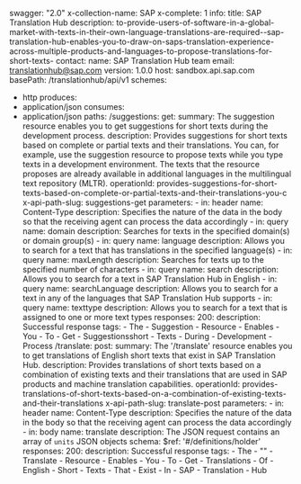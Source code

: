 swagger: "2.0"
x-collection-name: SAP
x-complete: 1
info:
  title: SAP Translation Hub
  description: to-provide-users-of-software-in-a-global-market-with-texts-in-their-own-language-translations-are-required--sap-translation-hub-enables-you-to-draw-on-saps-translation-experience-across-multiple-products-and-languages-to-propose-translations-for-short-texts-
  contact:
    name: SAP Translation Hub team
    email: translationhub@sap.com
  version: 1.0.0
host: sandbox.api.sap.com
basePath: /translationhub/api/v1
schemes:
- http
produces:
- application/json
consumes:
- application/json
paths:
  /suggestions:
    get:
      summary: The suggestion resource enables you to get suggestions for short texts
        during the development process.
      description: Provides suggestions for short texts based on complete or partial
        texts and their translations. You can, for example, use the suggestion resource
        to propose texts while you type texts in a development environment. The texts
        that the resource proposes are already available in additional languages in
        the multilingual text repository (MLTR).
      operationId: provides-suggestions-for-short-texts-based-on-complete-or-partial-texts-and-their-translations-you-c
      x-api-path-slug: suggestions-get
      parameters:
      - in: header
        name: Content-Type
        description: Specifies the nature of the data in the body so that the receiving
          agent can process the data accordingly
      - in: query
        name: domain
        description: Searches for texts in the specified domain(s) or domain group(s)
      - in: query
        name: language
        description: Allows you to search for a text that has translations in the
          specified language(s)
      - in: query
        name: maxLength
        description: Searches for texts up to the specified number of characters
      - in: query
        name: search
        description: Allows you to search for a text in SAP Translation Hub in English
      - in: query
        name: searchLanguage
        description: Allows you to search for a text in any of the languages that
          SAP Translation Hub supports
      - in: query
        name: texttype
        description: Allows you to search for a text that is assigned to one or more
          text types
      responses:
        200:
          description: Successful response
      tags:
      - The
      - Suggestion
      - Resource
      - Enables
      - You
      - To
      - Get
      - Suggestionsshort
      - Texts
      - During
      - Development
      - Process
  /translate:
    post:
      summary: The '/translate' resource enables you to get translations of English
        short texts that exist in SAP Translation Hub.
      description: Provides translations of short texts based on a combination of
        existing texts and their translations that are used in SAP products and machine
        translation capabilities.
      operationId: provides-translations-of-short-texts-based-on-a-combination-of-existing-texts-and-their-translations
      x-api-path-slug: translate-post
      parameters:
      - in: header
        name: Content-Type
        description: Specifies the nature of the data in the body so that the receiving
          agent can process the data accordingly
      - in: body
        name: translate
        description: The JSON request contains an array of ```units``` JSON objects
        schema:
          $ref: '#/definitions/holder'
      responses:
        200:
          description: Successful response
      tags:
      - The
      - ""
      - Translate
      - Resource
      - Enables
      - You
      - To
      - Get
      - Translations
      - Of
      - English
      - Short
      - Texts
      - That
      - Exist
      - In
      - SAP
      - Translation
      - Hub